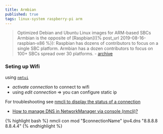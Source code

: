 ```yaml
---
title: Armbian
published: true
tags: linux-system raspberry-pi arm
---
```

> Optimized Debian and Ubuntu Linux images for ARM-based SBCs  
> Armbian is the opposite of [Raspbian]({% post_url 2019-08-16-raspbian-x86 %}): Raspbian has dozens of contributors to focus on a single SBC platform. Armbian has a dozen contributors to focus on 100+ SBCs spread over 30 platforms. - [archive](http://xogium.performanceservers.nl/archive/bananapim2zero/archive/) 

### Seting up Wifi

using [`nmtui`](https://www.tecmint.com/nmtui-configure-network-connection/)
- _activate connection_ to connect to wifi
- using _edit connection_ => you can configure static ip

For troubleshooting
see [nmcli to display the status of a connection](https://unix.stackexchange.com/questions/441969/use-nmcli-to-display-the-status-of-a-connection)
- [How to manage DNS in NetworkManager via console (nmcli)?](https://serverfault.com/questions/810636/how-to-manage-dns-in-networkmanager-via-console-nmcli)

{% highlight bash %}
nmcli con mod "$connectionName" ipv4.dns "8.8.8.8 8.8.4.4"
{% endhighlight %}



